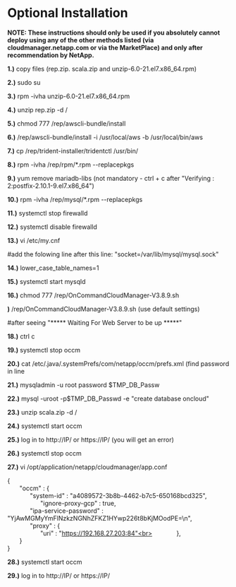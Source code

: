 # Optional Installation

**NOTE: These instructions should only be used if you absolutely cannot deploy using any of the other methods listed (via cloudmanager.netapp.com or via the MarketPlace) and only after recommendation by NetApp.**

**1.)** copy files (rep.zip. scala.zip and unzip-6.0-21.el7.x86_64.rpm)

**2.)** sudo su

**3.)** rpm -ivha unzip-6.0-21.el7.x86_64.rpm

**4.)** unzip rep.zip -d /

**5.)** chmod 777 /rep/awscli-bundle/install

**6.)** /rep/awscli-bundle/install -i /usr/local/aws -b /usr/local/bin/aws

**7.)** cp /rep/trident-installer/tridentctl /usr/bin/

**8.)** rpm -ivha /rep/rpm/*.rpm --replacepkgs

**9.)** yum remove mariadb-libs (not mandatory - ctrl + c after "Verifying  : 2:postfix-2.10.1-9.el7.x86_64")

**10.)** rpm -ivha /rep/mysql/*.rpm --replacepkgs

**11.)** systemctl stop firewalld

**12.)** systemctl disable firewalld

**13.)** vi /etc/my.cnf

#add the folowing line after this line: "socket=/var/lib/mysql/mysql.sock"

**14.)** lower_case_table_names=1

**15.)** systemctl start mysqld

**16.)** chmod 777 /rep/OnCommandCloudManager-V3.8.9.sh

**)** /rep/OnCommandCloudManager-V3.8.9.sh (use default settings)

#after seeing "***** Waiting For Web Server to be up *****"

**18.)** ctrl c

**19.)** systemctl stop occm

**20.)** cat /etc/.java/.systemPrefs/com/netapp/occm/prefs.xml (find password in line  <entry key="mysql.password" value="password"/>

**21.)** mysqladmin -u root password $TMP_DB_Passw

**22.)** mysql -uroot -p$TMP_DB_Passwd -e "create database oncloud"

**23.)** unzip scala.zip -d /

**24.)** systemctl start occm

**25.)** log in to http://IP/ or https://IP/ (you will get an error)

**26.)** systemctl stop occm

**27.)** vi /opt/application/netapp/cloudmanager/app.conf

{<br>
&nbsp;&nbsp;&nbsp;&nbsp;&nbsp;&nbsp;    "occm" : {<br>
&nbsp;&nbsp;&nbsp;&nbsp;&nbsp;&nbsp;&nbsp;&nbsp;&nbsp;&nbsp;&nbsp;&nbsp;        "system-id" : "a4089572-3b8b-4462-b7c5-650168bcd325",<br>
&nbsp;&nbsp;&nbsp;&nbsp;&nbsp;&nbsp;&nbsp;&nbsp;&nbsp;&nbsp;&nbsp;&nbsp;&nbsp;&nbsp;&nbsp;&nbsp;&nbsp;&nbsp;               "ignore-proxy-gcp" : true,<br>
&nbsp;&nbsp;&nbsp;&nbsp;&nbsp;&nbsp;&nbsp;&nbsp;&nbsp;&nbsp;&nbsp;&nbsp;        "ipa-service-password" : "YjAwMGMyYmFlNzkzNGNhZFKZ1HYwp226t8bKjMOodPE=\n",<br>
&nbsp;&nbsp;&nbsp;&nbsp;&nbsp;&nbsp;&nbsp;&nbsp;&nbsp;&nbsp;&nbsp;&nbsp;        "proxy" : {<br>
&nbsp;&nbsp;&nbsp;&nbsp;&nbsp;&nbsp;&nbsp;&nbsp;&nbsp;&nbsp;&nbsp;&nbsp;&nbsp;&nbsp;&nbsp;&nbsp;&nbsp;&nbsp;            "uri" : "https://192.168.27.203:84"<br>
&nbsp;&nbsp;&nbsp;&nbsp;&nbsp;&nbsp;&nbsp;&nbsp;&nbsp;&nbsp;&nbsp;&nbsp;        },<br>
&nbsp;&nbsp;&nbsp;&nbsp;&nbsp;&nbsp;    }<br>
}<br>

**28.)** systemctl start occm

**29.)** log in to http://IP/ or https://IP/
